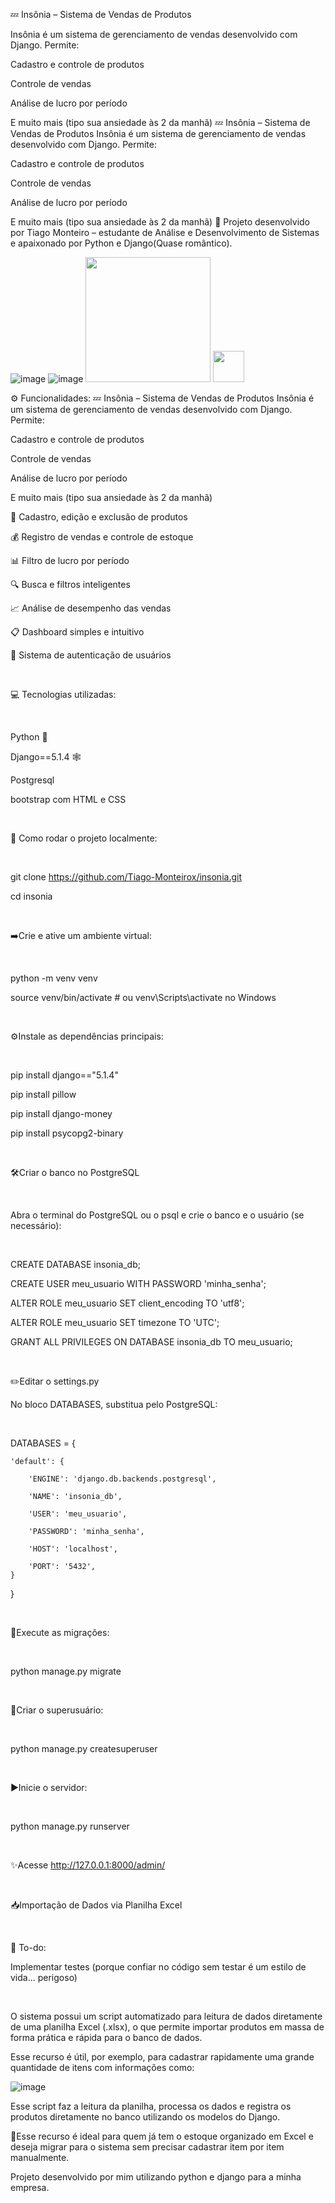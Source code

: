 💤 Insônia – Sistema de Vendas de Produtos

Insônia é um sistema de gerenciamento de vendas desenvolvido com Django. Permite:

Cadastro e controle de produtos

Controle de vendas

Análise de lucro por período

E muito mais (tipo sua ansiedade às 2 da manhã)
💤 Insônia – Sistema de Vendas de Produtos
Insônia é um sistema de gerenciamento de vendas desenvolvido com Django. Permite:

Cadastro e controle de produtos

Controle de vendas

Análise de lucro por período

E muito mais (tipo sua ansiedade às 2 da manhã)
🚀 Projeto desenvolvido por Tiago Monteiro – estudante de Análise e Desenvolvimento de Sistemas e apaixonado por Python e Django(Quase romântico).

![image](https://github.com/user-attachments/assets/fcd61bad-3a55-4d7e-bc96-64a2ea7bd81b)
![image](https://github.com/user-attachments/assets/73577720-e040-47cb-9389-7860eb3d32cf)
<img src="[link-da-imagem.png](https://github.com/user-attachments/assets/fcd61bad-3a55-4d7e-bc96-64a2ea7bd81b)" width="200"/>
<img src="[link-da-imagem.png](https://github.com/user-attachments/assets/73577720-e040-47cb-9389-7860eb3d32cf)" width="50"/> 


⚙️ Funcionalidades:
💤 Insônia – Sistema de Vendas de Produtos
Insônia é um sistema de gerenciamento de vendas desenvolvido com Django. Permite:

Cadastro e controle de produtos

Controle de vendas

Análise de lucro por período

E muito mais (tipo sua ansiedade às 2 da manhã)

🧾 Cadastro, edição e exclusão de produtos

💰 Registro de vendas e controle de estoque

📊 Filtro de lucro por período

🔍 Busca e filtros inteligentes

📈 Análise de desempenho das vendas

📋 Dashboard simples e intuitivo

🔐 Sistema de autenticação de usuários
<p>&nbsp;</p>


💻 Tecnologias utilizadas:
<p>&nbsp;</p>


Python 🐍

Django==5.1.4 🕸️

Postgresql

bootstrap com HTML e CSS
<p>&nbsp;</p>

🚧 Como rodar o projeto localmente:
<p>&nbsp;</p>



git clone https://github.com/Tiago-Monteirox/insonia.git

cd insonia
<p>&nbsp;</p>



➡️Crie e ative um ambiente virtual:
<p>&nbsp;</p>

python -m venv venv

source venv/bin/activate  # ou venv\Scripts\activate no Windows
<p>&nbsp;</p>


⚙️Instale as dependências principais:
<p>&nbsp;</p>

pip install django=="5.1.4"

pip install pillow

pip install django-money

pip install psycopg2-binary
<p>&nbsp;</p>

🛠️Criar o banco no PostgreSQL
<p>&nbsp;</p>


Abra o terminal do PostgreSQL ou o psql e crie o banco e o usuário (se necessário):
<p>&nbsp;</p>


CREATE DATABASE insonia_db;

CREATE USER meu_usuario WITH PASSWORD 'minha_senha';

ALTER ROLE meu_usuario SET client_encoding TO 'utf8';

ALTER ROLE meu_usuario SET timezone TO 'UTC';

GRANT ALL PRIVILEGES ON DATABASE insonia_db TO meu_usuario;
<p>&nbsp;</p>


✏️Editar o settings.py


No bloco DATABASES, substitua pelo PostgreSQL:
<p>&nbsp;</p>

DATABASES =
{

    'default': { 
    
        'ENGINE': 'django.db.backends.postgresql', 
        
        'NAME': 'insonia_db',
        
        'USER': 'meu_usuario',
        
        'PASSWORD': 'minha_senha',
        
        'HOST': 'localhost',
        
        'PORT': '5432',
    }
}

<p>&nbsp;</p>

🔀Execute as migrações:
<p>&nbsp;</p>


python manage.py migrate
<p>&nbsp;</p>


 🔐Criar o superusuário:
<p>&nbsp;</p>

 
python manage.py createsuperuser
<p>&nbsp;</p>


▶️Inicie o servidor: 
<p>&nbsp;</p>


python manage.py runserver
<p>&nbsp;</p>


✨Acesse http://127.0.0.1:8000/admin/
<p>&nbsp;</p>



📥Importação de Dados via Planilha Excel
<p>&nbsp;</p>

📌 To-do:

 Implementar testes (porque confiar no código sem testar é um estilo de vida... perigoso)
 
 <p>&nbsp;</p>
O sistema possui um script automatizado para leitura de dados diretamente de uma planilha Excel (.xlsx), o que permite importar produtos em massa de forma prática e rápida para o banco de dados.

Esse recurso é útil, por exemplo, para cadastrar rapidamente uma grande quantidade de itens com informações como:

![image](https://github.com/user-attachments/assets/867d1379-784b-4274-a1dd-e1a7ba14ac4b)

Esse script faz a leitura da planilha, processa os dados e registra os produtos diretamente no banco utilizando os modelos do Django.

🧠Esse recurso é ideal para quem já tem o estoque organizado em Excel e deseja migrar para o sistema sem precisar cadastrar item por item manualmente.

Projeto desenvolvido por mim utilizando python e django para a minha empresa.
